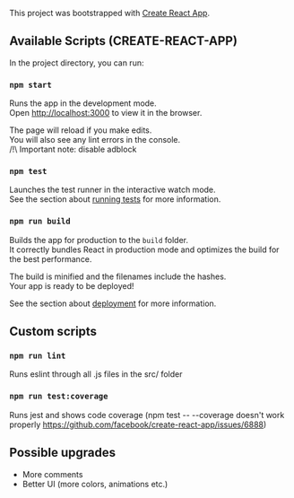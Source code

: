 This project was bootstrapped with [Create React App](https://github.com/facebook/create-react-app).

## Available Scripts (CREATE-REACT-APP)

In the project directory, you can run:

### `npm start`

Runs the app in the development mode.<br>
Open [http://localhost:3000](http://localhost:3000) to view it in the browser.

The page will reload if you make edits.<br>
You will also see any lint errors in the console.<br>
/!\ Important note: disable adblock

### `npm test`

Launches the test runner in the interactive watch mode.<br>
See the section about [running tests](https://facebook.github.io/create-react-app/docs/running-tests) for more information.

### `npm run build`

Builds the app for production to the `build` folder.<br>
It correctly bundles React in production mode and optimizes the build for the best performance.

The build is minified and the filenames include the hashes.<br>
Your app is ready to be deployed!

See the section about [deployment](https://facebook.github.io/create-react-app/docs/deployment) for more information.

## Custom scripts

### `npm run lint`

Runs eslint through all .js files in the src/ folder

### `npm run test:coverage`

Runs jest and shows code coverage (npm test -- --coverage doesn't work properly https://github.com/facebook/create-react-app/issues/6888)

## Possible upgrades

- More comments
- Better UI (more colors, animations etc.)
